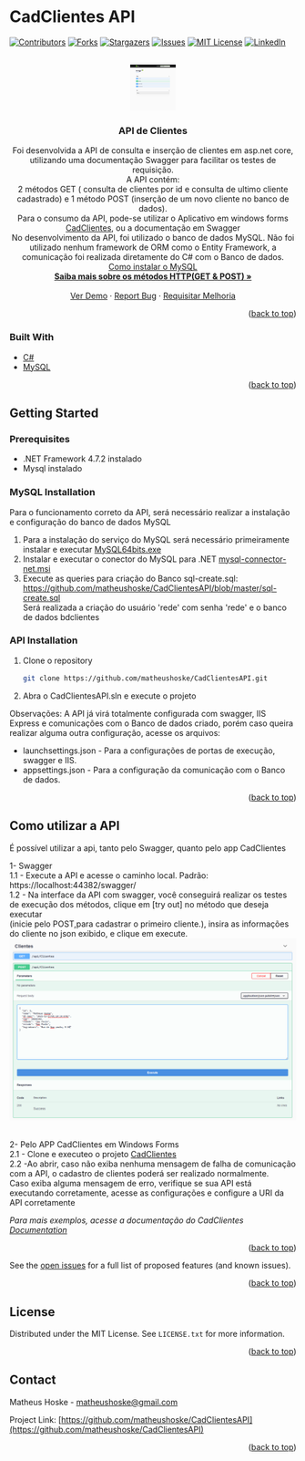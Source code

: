 # CadClientes API

<div id="top"></div>
<!--
*** Thanks for checking out the Best-README-Template. If you have a suggestion
*** that would make this better, please fork the repo and create a pull request
*** or simply open an issue with the tag "enhancement".
*** Don't forget to give the project a star!
*** Thanks again! Now go create something AMAZING! :D
-->



<!-- PROJECT SHIELDS -->
<!--
*** I'm using markdown "reference style" links for readability.
*** Reference links are enclosed in brackets [ ] instead of parentheses ( ).
*** See the bottom of this document for the declaration of the reference variables
*** for contributors-url, forks-url, etc. This is an optional, concise syntax you may use.
*** https://www.markdownguide.org/basic-syntax/#reference-style-links
-->
[![Contributors][contributors-shield]][contributors-url]
[![Forks][forks-shield]][forks-url]
[![Stargazers][stars-shield]][stars-url]
[![Issues][issues-shield]][issues-url]
[![MIT License][license-shield]][license-url]
[![LinkedIn][linkedin-shield]][linkedin-url]



<!-- PROJECT LOGO -->
<br />
<div align="center">
  <a href="https://github.com/matheushoske/CadClientesAPI">
    <img src="https://github.com/matheushoske/CadClientesAPI/blob/master/images/swagger.png" alt="Logo" width="80" height="80">
  </a>

<h3 align="center">API de Clientes</h3>

  <p align="center">
    Foi desenvolvida a API de consulta e inserção de clientes em asp.net core,
     utilizando uma documentação Swagger para facilitar os testes de requisição.</br>
A API contém:</br>
 2 métodos GET ( consulta de clientes por id e consulta de ultimo
cliente cadastrado) e 1 método POST (inserção de um novo cliente no banco
de dados).<br />
 Para o consumo da API, pode-se utilizar o Aplicativo em windows forms <a href="https://github.com/matheushoske/CadClientes">CadClientes</a>, ou a documentação em Swagger <br />
 No desenvolvimento da API, foi utilizado o banco de dados MySQL.
Não foi utilizado nenhum framework de ORM como o Entity Framework, a comunicação foi realizada diretamente do C# com o Banco de dados.</br>
<a href="#dbinstallation">Como instalar o MySQL </a>
    <br />
    <a href="https://www.w3schools.com/tags/ref_httpmethods.asp"><strong>Saiba mais sobre os métodos HTTP(GET & POST) »</strong></a>
    <br />
    <br />
    <a href="https://github.com/matheushoske/CadClientesAPI">Ver Demo</a>
    ·
    <a href="https://github.com/matheushoske/CadClientesAPI/issues">Report Bug</a>
    ·
    <a href="https://github.com/matheushoske/CadClientesAPI/issues">Requisitar Melhoria</a>
  </p>
</div>



<!-- TABLE OF CONTENTS 
<details>
  <summary>Conteúdos</summary>
  <ol>
    <li>
      <a href="#about-the-project">Sobre o projeto</a>
      <ul>
        <li><a href="#built-with">Liguagens utilizadas</a></li>
      </ul>
    </li>
    <li>
      <a href="#getting-started">Getting Started</a>
      <ul>
        <li><a href="#prerequisites">Prerequisites</a></li>
        <li><a href="#installation">Installation</a></li>
      </ul>
    </li>
    <li><a href="#usage">Usage</a></li>
    <li><a href="#roadmap">Roadmap</a></li>
    <li><a href="#contributing">Contributing</a></li>
    <li><a href="#license">License</a></li>
    <li><a href="#contact">Contact</a></li>
    <li><a href="#acknowledgments">Acknowledgments</a></li>
  </ol>
</details>-->



<!-- ABOUT THE PROJECT 
## About The Project

[![Product Name Screen Shot][product-screenshot]](https://example.com)

Here's a blank template to get started: To avoid retyping too much info. Do a search and replace with your text editor for the following: `github_username`, `repo_name`, `twitter_handle`, `linkedin_username`, `email`, `email_client`, `project_title`, `project_description`
-->
<p align="right">(<a href="#top">back to top</a>)</p>



### Built With

* [C#](https://docs.microsoft.com/dotnet/csharp/)
* [MySQL](https://dev.mysql.com/doc/)

<p align="right">(<a href="#top">back to top</a>)</p>


## Getting Started
<!-- GETTING STARTED 

This is an example of how you may give instructions on setting up your project locally.
To get a local copy up and running follow these simple example steps.
-->
### Prerequisites

* .NET Framework 4.7.2 instalado
* Mysql instalado

<div id="dbinstallation"></div>

### MySQL Installation

Para o funcionamento correto da API, será necessário realizar a instalação e configuração do banco de dados MySQL

1. Para a instalação do serviço do MySQL será necessário primeiramente instalar e executar [MySQL64bits.exe](https://1drv.ms/u/s!Ajl_kq6K-uvNyEWbAadJxrqgeioF?e=1SX6nA)
2. Instalar e executar o conector do MySQL para .NET [mysql-connector-net.msi](https://1drv.ms/u/s!Ajl_kq6K-uvNyEeYPxFbMN2iDTwI?e=PBUcec)
3. Execute as queries para criação do Banco sql-create.sql: https://github.com/matheushoske/CadClientesAPI/blob/master/sql-create.sql </br>
   Será realizada a criação do usuário 'rede' com senha 'rede' e o banco de dados bdclientes

<div id="dbinstallation"></div>

### API Installation

1. Clone o repository
   ```sh
   git clone https://github.com/matheushoske/CadClientesAPI.git
   ```
2. Abra o CadClientesAPI.sln e execute o projeto

Observações:
A API já virá totalmente configurada com swagger, IIS Express e comunicações com o Banco de dados criado, porém caso queira realizar alguma outra configuração, acesse os arquivos:

* launchsettings.json - Para a configurações de portas de execução, swagger e IIS.
* appsettings.json - Para a configuração da comunicação com o Banco de dados.

<p align="right">(<a href="#top">back to top</a>)</p>



<!-- USAGE EXAMPLES -->
## Como utilizar a API
É possível utilizar a api, tanto pelo Swagger, quanto pelo app CadClientes

1- Swagger </br>
  1.1 - Execute a API e acesse o caminho local. Padrão: https://localhost:44382/swagger/</br>
  1.2 - Na interface da API com swagger, você conseguirá realizar os testes de execução dos métodos, clique em [try out] no método que deseja executar</br>
  (inicie pelo POST,para cadastrar o primeiro cliente.), insira as informações do cliente no json exibido, e clique em execute.</br>
  <img src="https://github.com/matheushoske/CadClientesAPI/blob/master/images/swagger_post1.png" alt="Logo"></br></br>
  
2- Pelo APP CadClientes em Windows Forms</br>
  2.1 - Clone e executeo o projeto <a href="https://github.com/matheushoske/CadClientes">CadClientes</a></br>
  2.2 -Ao abrir, caso não exiba nenhuma mensagem de falha de comunicação com a API, o cadastro de clientes poderá ser realizado normalmente.</br>
      Caso exiba alguma mensagem de erro, verifique se sua API está executando corretamente, acesse as configurações
      e configure a URI da API corretamente</br>
   
_Para mais exemplos, acesse a documentação do CadClientes [Documentation](https://github.com/matheushoske/CadClientes)_

<p align="right">(<a href="#top">back to top</a>)</p>



<!-- ROADMAP 
## Roadmap

- [] Feature 1
- [] Feature 2
- [] Feature 3
    - [] Nested Feature-->

See the [open issues](https://github.com/matheushoske/CadClientesAPI/issues) for a full list of proposed features (and known issues).

<p align="right">(<a href="#top">back to top</a>)</p>



<!-- CONTRIBUTING 
## Contributing

Contributions are what make the open source community such an amazing place to learn, inspire, and create. Any contributions you make are **greatly appreciated**.

If you have a suggestion that would make this better, please fork the repo and create a pull request. You can also simply open an issue with the tag "enhancement".
Don't forget to give the project a star! Thanks again!

1. Fork the Project
2. Create your Feature Branch (`git checkout -b feature/AmazingFeature`)
3. Commit your Changes (`git commit -m 'Add some AmazingFeature'`)
4. Push to the Branch (`git push origin feature/AmazingFeature`)
5. Open a Pull Request

<p align="right">(<a href="#top">back to top</a>)</p>-->



<!-- LICENSE -->
## License

Distributed under the MIT License. See `LICENSE.txt` for more information.

<p align="right">(<a href="#top">back to top</a>)</p>



<!-- CONTACT -->
## Contact

Matheus Hoske - matheushoske@gmail.com

Project Link: [https://github.com/matheushoske/CadClientesAPI](https://github.com/matheushoske/CadClientesAPI)

<p align="right">(<a href="#top">back to top</a>)</p>



<!-- ACKNOWLEDGMENTS 
## Acknowledgments

* []()
* []()
* []()

<p align="right">(<a href="#top">back to top</a>)</p>-->



<!-- MARKDOWN LINKS & IMAGES -->
<!-- https://www.markdownguide.org/basic-syntax/#reference-style-links -->
[contributors-shield]: https://img.shields.io/github/contributors/matheushoske/CadClientesAPI.svg?style=for-the-badge
[contributors-url]: https://github.com/matheushoske/CadClientesAPI/graphs/contributors
[forks-shield]: https://img.shields.io/github/forks/matheushoske/CadClientesAPI.svg?style=for-the-badge
[forks-url]: https://github.com/matheushoske/CadClientesAPI/network/members
[stars-shield]: https://img.shields.io/github/stars/matheushoske/CadClientesAPI.svg?style=for-the-badge
[stars-url]: https://github.com/matheushoske/CadClientesAPI/stargazers
[issues-shield]: https://img.shields.io/github/issues/matheushoske/CadClientesAPI.svg?style=for-the-badge
[issues-url]: https://github.com/matheushoske/CadClientesAPI/issues
[license-shield]: https://img.shields.io/github/license/matheushoske/CadClientesAPI.svg?style=for-the-badge
[license-url]: https://github.com/matheushoske/CadClientesAPI/blob/master/LICENSE
[linkedin-shield]: https://img.shields.io/badge/-LinkedIn-black.svg?style=for-the-badge&logo=linkedin&colorB=555
[linkedin-url]: https://www.linkedin.com/in/matheus-hoske/
[product-screenshot]: images/swagger.png
